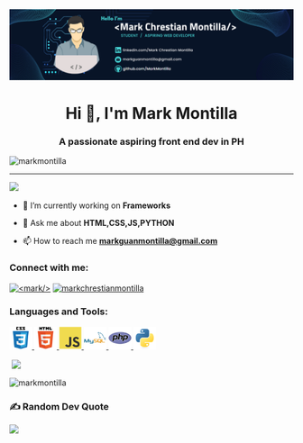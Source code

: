 <img src ="banner-photo.png">

<h1 align="center">Hi 👋, I'm Mark Montilla</h1>
<h3 align="center">A passionate aspiring front end dev in PH</h3>

<p align="left"> <img src="https://komarev.com/ghpvc/?username=markmontilla&label=Profile%20views&color=0e75b6&style=flat" alt="markmontilla" /> </p>

---
[![](https://visitcount.itsvg.in/api?id=markmontilla&icon=1&color=1)](https://visitcount.itsvg.in)

- 🔭 I’m currently working on **Frameworks**

- 💬 Ask me about **HTML,CSS,JS,PYTHON**

- 📫 How to reach me **markguanmontilla@gmail.com**

<h3 align="left">Connect with me:</h3>
<p align="left">
<a href="https://dev.to/<mark/>" target="blank"><img align="center" src="https://raw.githubusercontent.com/rahuldkjain/github-profile-readme-generator/master/src/images/icons/Social/devto.svg" alt="<mark/>" height="30" width="40" /></a>
<a href="https://linkedin.com/in/markchrestianmontilla" target="blank"><img align="center" src="https://raw.githubusercontent.com/rahuldkjain/github-profile-readme-generator/master/src/images/icons/Social/linked-in-alt.svg" alt="markchrestianmontilla" height="30" width="40" /></a>
</p>

<h3 align="left">Languages and Tools:</h3>
<p align="left"> <a href="https://www.w3schools.com/css/" target="_blank" rel="noreferrer"> <img src="https://raw.githubusercontent.com/devicons/devicon/master/icons/css3/css3-original-wordmark.svg" alt="css3" width="40" height="40"/> </a> <a href="https://www.w3.org/html/" target="_blank" rel="noreferrer"> <img src="https://raw.githubusercontent.com/devicons/devicon/master/icons/html5/html5-original-wordmark.svg" alt="html5" width="40" height="40"/> </a> <a href="https://developer.mozilla.org/en-US/docs/Web/JavaScript" target="_blank" rel="noreferrer"> <img src="https://raw.githubusercontent.com/devicons/devicon/master/icons/javascript/javascript-original.svg" alt="javascript" width="40" height="40"/> </a> <a href="https://www.mysql.com/" target="_blank" rel="noreferrer"> <img src="https://raw.githubusercontent.com/devicons/devicon/master/icons/mysql/mysql-original-wordmark.svg" alt="mysql" width="40" height="40"/> </a> <a href="https://www.php.net" target="_blank" rel="noreferrer"> <img src="https://raw.githubusercontent.com/devicons/devicon/master/icons/php/php-original.svg" alt="php" width="40" height="40"/> </a> <a href="https://www.python.org" target="_blank" rel="noreferrer"> <img src="https://raw.githubusercontent.com/devicons/devicon/master/icons/python/python-original.svg" alt="python" width="40" height="40"/> </a> </p>

<p>&nbsp;<img align="center" src="https://github-readme-stats.vercel.app/api?username=markmontilla&show_icons=true&locale=en"/></p>
<p><img align="center" src="https://github-readme-streak-stats.herokuapp.com/?user=markmontilla&" alt="markmontilla" /></p>

### ✍️ Random Dev Quote
![](https://quotes-github-readme.vercel.app/api?type=vetical&theme=tokyonight)


